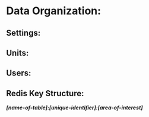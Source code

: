 # Data Organization:

## Settings:

## Units:

## Users:


## Redis Key Structure:

***[name-of-table]:[unique-identifier]:[area-of-interest]***
